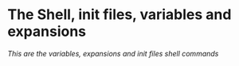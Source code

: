 # The Shell, init files, variables and expansions
_This are the variables, expansions and init files shell commands_
 